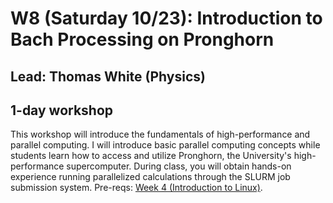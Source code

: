 # W8 (Saturday 10/23): Introduction to Bach Processing on Pronghorn

## Lead: Thomas White (Physics)

## 1-day workshop

This workshop will introduce the fundamentals of high-performance and parallel computing. I will introduce basic parallel computing concepts while students learn how to access and utilize Pronghorn, the University's high-performance supercomputer. During class, you will obtain hands-on experience running parallelized calculations through the SLURM job submission system. Pre-reqs: [Week 4 (Introduction to Linux)](<https://github.com/moni-roy/GRAD-778/tree/main/Linux Introduction>).
